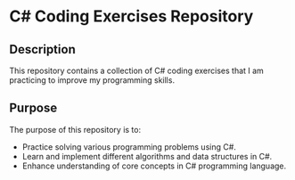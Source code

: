 # C# Coding Exercises Repository

## Description

This repository contains a collection of C# coding exercises that I am practicing to improve my programming skills.

## Purpose

The purpose of this repository is to:
- Practice solving various programming problems using C#.
- Learn and implement different algorithms and data structures in C#.
- Enhance understanding of core concepts in C# programming language.
